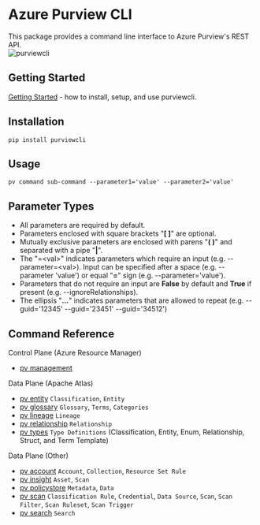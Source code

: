 # Azure Purview CLI

This package provides a command line interface to Azure Purview's REST API.  
![purviewcli](./doc/image/purviewcli_example.png)

## Getting Started

[Getting Started](./doc/md/guide.md) - how to install, setup, and use purviewcli.

## Installation

```
pip install purviewcli
```

## Usage

```
pv command sub-command --parameter1='value' --parameter2='value'
```

## Parameter Types

* All parameters are required by default.
* Parameters enclosed with square brackets "**[ ]**" are optional.
* Mutually exclusive parameters are enclosed with parens "**( )**" and separated with a pipe "**|**".
* The "=&lt;val&gt;" indicates parameters which require an input (e.g. --parameter=&lt;val&gt;). Input can be specified after a space (e.g. --parameter 'value') or equal "**=**" sign (e.g. --parameter='value').
* Parameters that do not require an input are **False** by default and **True** if present (e.g. --ignoreRelationships).
* The ellipsis "**...**" indicates parameters that are allowed to repeat (e.g. --guid='12345' --guid='23451' --guid='34512')

## Command Reference

Control Plane (Azure Resource Manager)
* [pv management](./doc/commands/management/main.md)

Data Plane (Apache Atlas)
* [pv entity](./doc/commands/entity/main.md) `Classification`, `Entity`
* [pv glossary](./doc/commands/glossary/main.md) `Glossary`, `Terms`, `Categories`
* [pv lineage](./doc/commands/lineage/main.md) `Lineage`
* [pv relationship](./doc/commands/relationship/main.md) `Relationship`
* [pv types](./doc/commands/types/main.md) `Type Definitions` (Classification, Entity, Enum, Relationship, Struct, and Term Template)

Data Plane (Other)
* [pv account](./doc/commands/account/main.md) `Account`, `Collection`, `Resource Set Rule`
* [pv insight](./doc/commands/insight/main.md) `Asset`, `Scan`
* [pv policystore](./doc/commands/policystore/main.md) `Metadata`, `Data`
* [pv scan](./doc/commands/scan/main.md) `Classification Rule`, `Credential`, `Data Source`, `Scan`, `Scan Filter`, `Scan Ruleset`, `Scan Trigger`
* [pv search](./doc/commands/search/main.md) `Search`